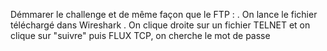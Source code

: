 Démmarer le challenge et de même façon que le FTP : 
    . On lance le fichier téléchargé dans Wireshark
    . On clique droite sur un fichier TELNET et on clique sur "suivre" puis FLUX TCP, on cherche le mot de passe 